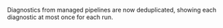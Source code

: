 Diagnostics from managed pipelines are now deduplicated, showing each diagnostic
at most once for each run.
